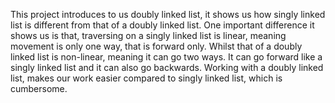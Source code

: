 This project introduces to us doubly linked list, it shows us how singly linked list is different from that of a doubly linked list. One important difference it shows us is that, traversing on a singly linked list is linear, meaning movement is only one way, that is forward only. Whilst that of a doubly linked list is non-linear, meaning it can go two ways. It can go forward like a singly linked list and it can also go backwards.
Working with a doubly linked list, makes our work easier compared to singly linked list, which is cumbersome.
